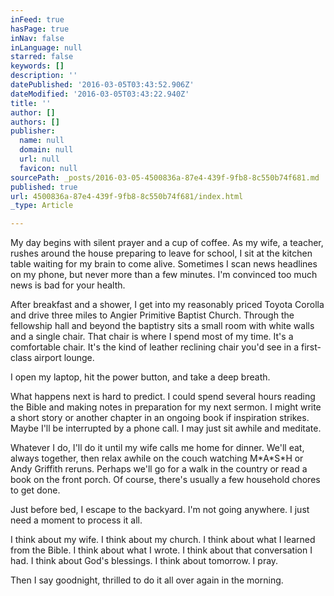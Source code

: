 ```yaml
---
inFeed: true
hasPage: true
inNav: false
inLanguage: null
starred: false
keywords: []
description: ''
datePublished: '2016-03-05T03:43:52.906Z'
dateModified: '2016-03-05T03:43:22.940Z'
title: ''
author: []
authors: []
publisher:
  name: null
  domain: null
  url: null
  favicon: null
sourcePath: _posts/2016-03-05-4500836a-87e4-439f-9fb8-8c550b74f681.md
published: true
url: 4500836a-87e4-439f-9fb8-8c550b74f681/index.html
_type: Article

---
```

My day begins with silent prayer and a cup of coffee. As my wife, a teacher, rushes around the house preparing to leave for school, I sit at the kitchen table waiting for my brain to come alive. Sometimes I scan news headlines on my phone, but never more than a few minutes. I'm convinced too much news is bad for your health. 

After breakfast and a shower, I get into my reasonably priced Toyota Corolla and drive three miles to Angier Primitive Baptist Church. Through the fellowship hall and beyond the baptistry sits a small room with white walls and a single chair. That chair is where I spend most of my time. It's a comfortable chair. It's the kind of leather reclining chair you'd see in a first-class airport lounge. 

I open my laptop, hit the power button, and take a deep breath. 

What happens next is hard to predict. I could spend several hours reading the Bible and making notes in preparation for my next sermon. I might write a short story or another chapter in an ongoing book if inspiration strikes. Maybe I'll be interrupted by a phone call. I may just sit awhile and meditate. 

Whatever I do, I'll do it until my wife calls me home for dinner. We'll eat, always together, then relax awhile on the couch watching M\*A\*S\*H or Andy Griffith reruns. Perhaps we'll go for a walk in the country or read a book on the front porch. Of course, there's usually a few household chores to get done. 

Just before bed, I escape to the backyard. I'm not going anywhere. I just need a moment to process it all. 

I think about my wife. I think about my church. I think about what I learned from the Bible. I think about what I wrote. I think about that conversation I had. I think about God's blessings. I think about tomorrow. I pray. 

Then I say goodnight, thrilled to do it all over again in the morning.